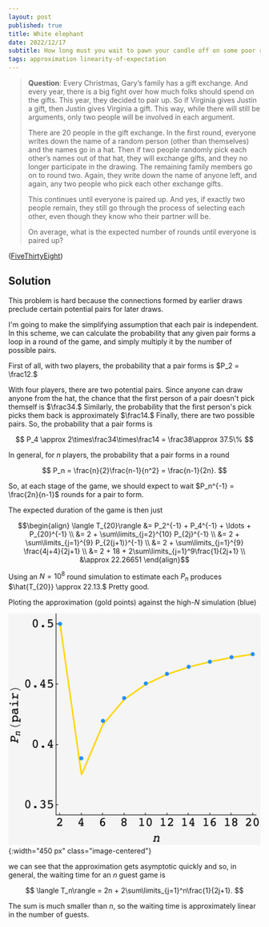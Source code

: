 ```yaml
---
layout: post
published: true
title: White elephant
date: 2022/12/17
subtitle: How long must you wait to pawn your candle off on some poor relative?
tags: approximation linearity-of-expectation 
---
```


>**Question**: Every Christmas, Gary’s family has a gift exchange. And every year, there is a big fight over how much folks should spend on the gifts. This year, they decided to pair up. So if Virginia gives Justin a gift, then Justin gives Virginia a gift. This way, while there will still be arguments, only two people will be involved in each argument.
>
>There are $20$ people in the gift exchange. In the first round, everyone writes down the name of a random person (other than themselves) and the names go in a hat. Then if two people randomly pick each other’s names out of that hat, they will exchange gifts, and they no longer participate in the drawing. The remaining family members go on to round two. Again, they write down the name of anyone left, and again, any two people who pick each other exchange gifts.  
>
>This continues until everyone is paired up. And yes, if exactly two people remain, they still go through the process of selecting each other, even though they know who their partner will be.
>
>On average, what is the expected number of rounds until everyone is paired up?

<!--more-->

([FiveThirtyEight](https://fivethirtyeight.com/features/can-you-make-it-to-2023/))

## Solution

This problem is hard because the connections formed by earlier draws preclude certain potential pairs for later draws. 

I'm going to make the simplifying assumption that each pair is independent. In this scheme, we can calculate the probability that any given pair forms a loop in a round of the game, and simply multiply it by the number of possible pairs.

First of all, with two players, the probability that a pair forms is $P_2 = \frac12.$

With four players, there are two potential pairs. Since anyone can draw anyone from the hat, the chance that the first person of a pair doesn't pick themself is $\frac34.$ Similarly, the probability that the first person's pick picks them back is approximately $\frac14.$ Finally, there are two possible pairs. So, the probability that a pair forms is

$$ P_4 \approx 2\times\frac34\times\frac14 = \frac38\approx 37.5\% $$

In general, for $n$ players, the probability that a pair forms in a round

$$ P_n = \frac{n}{2}\frac{n-1}{n^2} = \frac{n-1}{2n}. $$

So, at each stage of the game, we should expect to wait $P_n^{-1} = \frac{2n}{n-1}$ rounds for a pair to form.

The expected duration of the game is then just 

$$\begin{align}
  \langle T_{20}\rangle &= P_2^{-1} + P_4^{-1} + \ldots + P_{20}^{-1} \\
  &= 2 + \sum\limits_{j=2}^{10} P_{2j}^{-1} \\
  &= 2 + \sum\limits_{j=1}^{9} P_{2(j+1)}^{-1} \\
  &= 2 + \sum\limits_{j=1}^{9} \frac{4j+4}{2j+1} \\
  &= 2 + 18 + 2\sum\limits_{j=1}^9\frac{1}{2j+1} \\
  &\approx 22.26651
\end{align}$$

Using an $N = 10^8$ round simulation to estimate each $P_n$ produces $\hat{T_{20}} \approx 22.13.$ Pretty good.

Ploting the approximation (gold points) against the high-$N$ simulation (blue)

![](/img/2022-12-17-christmas-game.png){:width="450 px" class="image-centered"}

we can see that the approximation gets asymptotic quickly and so, in general, the waiting time for an $n$ guest game is

$$ \langle T_n\rangle = 2n + 2\sum\limits_{j=1}^n\frac{1}{2j+1}. $$

The sum is much smaller than $n,$ so the waiting time is approximately linear in the number of guests.

<br>
